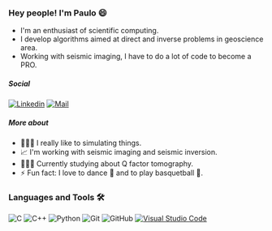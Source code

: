 ### Hey people! I'm Paulo 😄

- I'm an enthusiast of scientific computing.
- I develop algorithms aimed at direct and inverse problems in geoscience area. 
- Working with seismic imaging, I have to do a lot of code to become a PRO.

##### Social 

[![Linkedin](https://img.shields.io/badge/-Paulo%20Bastos-blue?style=flat-square&logo=linkedin&logoColor=white&link=https://www.linkedin.com/in/paulo-bastos14/)](https://www.linkedin.com/in/paulo-bastos14/)
[![Mail](https://img.shields.io/badge/-pbastos@id.uff.br-gray?style=flat-square&logo=gmail&logoColor=red&link=https://www.linkedin.com/in/paulo-bastos14/)](mailto:pbastos@id.uff.br)

##### More about

 - 👨🏻‍💻 I really like to simulating things.
 - 📈 I'm working with seismic imaging and seismic inversion.
 - 👨🏻‍🎓 Currently studying about Q factor tomography.  
 - ⚡ Fun fact: I love to dance 🕺 and to play basquetball 🏀.
 
 ### Languages and Tools 🛠 

![C](https://img.shields.io/badge/-C-000000?style=flat&logo=c)
![C++](https://img.shields.io/badge/-C++-000000?style=flat&logo=c%2B%2B)
![Python](https://img.shields.io/badge/-Python-000000?style=flat&logo=python)
![Git](https://img.shields.io/badge/-Git-222222?style=flat&logo=git&logoColor=F05032)
![GitHub](https://img.shields.io/badge/-GitHub-222222?style=flat&logo=github&logoColor=181717)
[![Visual Studio Code](https://img.shields.io/badge/-VSCode-444444?style=flat&logo=visual-studio-code&logoColor=007ACC)](https://github.com/microsoft/vscode)

